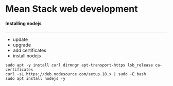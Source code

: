 # Mean Stack web development

#### Installing nodejs

---



+ update
+ upgrade
+ add certificates
+ install nodejs
```
sudo apt -y install curl dirmngr apt-transport-https lsb_release ca-certificates
curl -sL https://deb.nodesource.com/setup.18.x | sudo -E bash
sudo apt install nodejs -y
```
